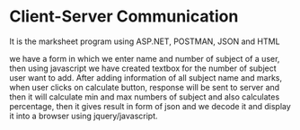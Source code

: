 # Client-Server Communication

It is the marksheet program using ASP.NET, POSTMAN, JSON and HTML

we have a form in which we enter name and number of subject of a user, then using javascript we have created textbox for the number of subject user want to add.
After adding information of all subject name and marks, when user clicks on calculate button, response will be sent to server and then it will calculate min and max numbers of subject and also calculates percentage, then it gives result in form of json and we decode it and display it into a browser using jquery/javascript.




